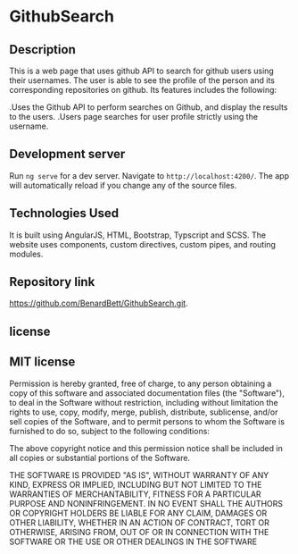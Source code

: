 # GithubSearch
## Description
This is a web page that uses github API to search for github users using their usernames. The user is able to see the profile of the person and its corresponding repositories on github. Its features includes the following:

.Uses the Github API to perform searches on Github, and display the results to the users.
.Users page searches for user profile strictly using the username.
## Development server

Run `ng serve` for a dev server. Navigate to `http://localhost:4200/`. The app will automatically reload if you change any of the source files.

## Technologies Used
It is built using AngularJS, HTML, Bootstrap, Typscript and SCSS. The website uses components, custom directives, custom pipes, and routing modules.
## Repository link
https://github.com/BenardBett/GithubSearch.git.
## license

## MIT license
Permission is hereby granted, free of charge, to any person obtaining a copy of this software and associated documentation files (the "Software"), to deal in the Software without restriction, including without limitation the rights to use, copy, modify, merge, publish, distribute, sublicense, and/or sell copies of the Software, and to permit persons to whom the Software is furnished to do so, subject to the following conditions:

The above copyright notice and this permission notice shall be included in all copies or substantial portions of the Software.

THE SOFTWARE IS PROVIDED "AS IS", WITHOUT WARRANTY OF ANY KIND, EXPRESS OR IMPLIED, INCLUDING BUT NOT LIMITED TO THE WARRANTIES OF MERCHANTABILITY, FITNESS FOR A PARTICULAR PURPOSE AND NONINFRINGEMENT. IN NO EVENT SHALL THE AUTHORS OR COPYRIGHT HOLDERS BE LIABLE FOR ANY CLAIM, DAMAGES OR OTHER LIABILITY, WHETHER IN AN ACTION OF CONTRACT, TORT OR OTHERWISE, ARISING FROM, OUT OF OR IN CONNECTION WITH THE SOFTWARE OR THE USE OR OTHER DEALINGS IN THE SOFTWARE